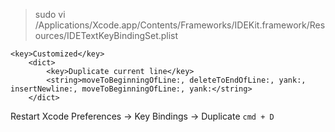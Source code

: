 > sudo vi /Applications/Xcode.app/Contents/Frameworks/IDEKit.framework/Resources/IDETextKeyBindingSet.plist

```
<key>Customized</key>
    <dict>
        <key>Duplicate current line</key>
        <string>moveToBeginningOfLine:, deleteToEndOfLine:, yank:, insertNewline:, moveToBeginningOfLine:, yank:</string>
    </dict>
```
    
Restart Xcode
Preferences -> Key Bindings -> Duplicate `cmd + D`
